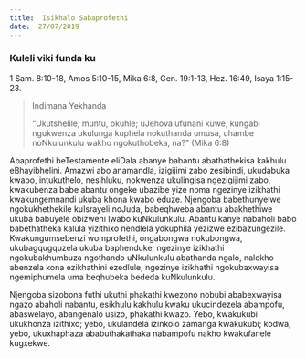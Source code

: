 ```yaml
---
title:  Isikhalo Sabaprofethi
date:  27/07/2019
---
```


### Kuleli viki funda ku
1 Sam. 8:10-18, Amos 5:10-15, Mika 6:8, Gen. 19:1-13, Hez. 16:49, Isaya 1:15-23.

> <p>Indimana Yekhanda</p>
> “Ukutshelile, muntu, okuhle; uJehova ufunani kuwe, kungabi ngukwenza ukulunga kuphela nokuthanda umusa, uhambe noNkulunkulu wakho ngokuthobeka, na?” (Mika 6:8)

Abaprofethi beTestamente eliDala abanye babantu abathathekisa kakhulu eBhayibhelini. Amazwi abo anamandla, izigijimi zabo zesibindi, ukudabuka kwabo, intukuthelo, nesihluku, nokwenza ukulingisa ngezigijimi zabo, kwakubenza babe abantu ongeke ubazibe yize noma ngezinye izikhathi kwakungemnandi ukuba khona kwabo eduze. Njengoba babethunyelwe ngokukhethekile kuIsrayeli noJuda, babeqhweba abantu abakhethiwe ukuba babuyele obizweni lwabo kuNkulunkulu.  Abantu kanye nabaholi babo babethatheka kalula yizithixo nendlela yokuphila yezizwe ezibazungezile.  Kwakungumsebenzi womprofethi, ongabongwa nokubongwa, ukubagqugquzela ukuba baphenduke, ngezinye izikhathi ngokubakhumbuza ngothando uNkulunkulu abathanda  ngalo, nalokho abenzela kona ezikhathini ezedlule, ngezinye izikhathi ngokubaxwayisa ngemiphumela uma beqhubeka bededa kuNkulunkulu.

Njengoba sizobona futhi ukuthi phakathi kwezono nobubi ababexwayisa ngazo abaholi nabantu, esikhulu kakhulu kwaku ukucindezela abampofu, abaswelayo, abangenalo usizo, phakathi kwazo.  Yebo, kwakukubi ukukhonza izithixo; yebo, ukulandela izinkolo zamanga kwakukubi; kodwa, yebo, ukuxhaphaza ababuthakathaka nabampofu nakho kwakufanele kugxekwe.